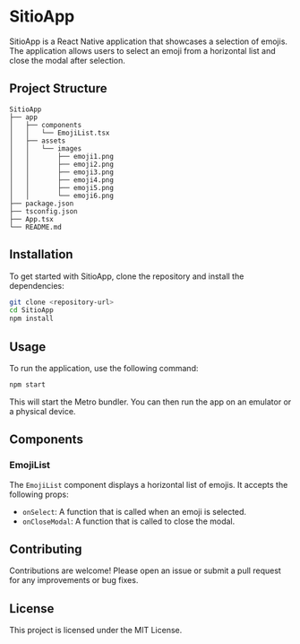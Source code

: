 # SitioApp

SitioApp is a React Native application that showcases a selection of emojis. The application allows users to select an emoji from a horizontal list and close the modal after selection.

## Project Structure

```
SitioApp
├── app
│   ├── components
│   │   └── EmojiList.tsx
│   ├── assets
│   │   └── images
│   │       ├── emoji1.png
│   │       ├── emoji2.png
│   │       ├── emoji3.png
│   │       ├── emoji4.png
│   │       ├── emoji5.png
│   │       └── emoji6.png
├── package.json
├── tsconfig.json
├── App.tsx
└── README.md
```

## Installation

To get started with SitioApp, clone the repository and install the dependencies:

```bash
git clone <repository-url>
cd SitioApp
npm install
```

## Usage

To run the application, use the following command:

```bash
npm start
```

This will start the Metro bundler. You can then run the app on an emulator or a physical device.

## Components

### EmojiList

The `EmojiList` component displays a horizontal list of emojis. It accepts the following props:

- `onSelect`: A function that is called when an emoji is selected.
- `onCloseModal`: A function that is called to close the modal.

## Contributing

Contributions are welcome! Please open an issue or submit a pull request for any improvements or bug fixes.

## License

This project is licensed under the MIT License.